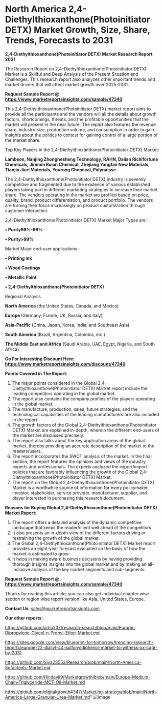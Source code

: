 # North America 2,4-Diethylthioxanthone(Photoinitiator DETX) Market Growth, Size, Share, Trends, Forecasts to 2031

<strong>2,4-Diethylthioxanthone(Photoinitiator DETX) Market Research Report 2031</strong>

The Research Report on 2,4-Diethylthioxanthone(Photoinitiator DETX) Market is a Skillful and Deep Analysis of the Present Situation and Challenges. This research report also analyzes other important trends and market drivers that will affect market growth over 2025-2031.

<strong>Request Sample Report @ <a href=https://www.marketreportsinsights.com/sample/47340>https://www.marketreportsinsights.com/sample/47340</a></strong>

This 2,4-Diethylthioxanthone(Photoinitiator DETX) market report aims to provide all the participants and the vendors will all the details about growth factors, shortcomings, threats, and the profitable opportunities that the market will present in the near future. The report also features the revenue share, industry size, production volume, and consumption in order to gain insights about the politics to contest for gaining control of a large portion of the market share.

Top Key Players in the 2,4-Diethylthioxanthone(Photoinitiator DETX) Market:

<strong>Lambson, Nanjing Zhonghesheng Technology, RAHN, Dalian Richifortune Chemicals, Jinmen Ruian Chemical, Zhejiang Yangfan New Materials, Tianjin Jiuri Materials, Yourong Chemical, Polynaisse</strong>

The 2,4-Diethylthioxanthone(Photoinitiator DETX) Industry is severely competitive and fragmented due to the existence of various established players taking part in different marketing strategies to increase their market share. The vendors operating in the market are profiled based on price, quality, brand, product differentiation, and product portfolio. The vendors are turning their focus increasingly on product customization through customer interaction.

2,4-Diethylthioxanthone(Photoinitiator DETX) Market Major Types are:

<strong>•  Purity98%-99%

•  Purity>99%</strong>

Market Major end-user applications :

<strong>•  Printing Ink

•  Wood Coatings

•  Metallic Paint

•  2,4-Diethylthioxanthone(Photoinitiator DETX)</strong>

Regional Analysis

</u><strong><b>North America</b></strong> (the United States, Canada, and Mexico)

<strong><b>Europe </b></strong>(Germany, France, UK, Russia, and Italy)

<strong><b>Asia-Pacific</b></strong> (China, Japan, Korea, India, and Southeast Asia)

<strong><b>South America</b></strong> (Brazil, Argentina, Colombia, etc.)

<strong><b>The Middle East and Africa</b></strong> (Saudi Arabia, UAE, Egypt, Nigeria, and South Africa)

<strong>Go For Interesting Discount Here: <a href=https://www.marketreportsinsights.com/discount/47340>https://www.marketreportsinsights.com/discount/47340</a></strong>

<strong>Points Covered in The Report:</strong>
<ol>
  <li>The major points considered in the Global 2,4-Diethylthioxanthone(Photoinitiator DETX) Market report include the leading competitors operating in the global market.</li>
  <li>The report also contains the company profiles of the players operating in the global market.</li>
  <li>The manufacture, production, sales, future strategies, and the technological capabilities of the leading manufacturers are also included in the report.</li>
  <li>The growth factors of the Global 2,4-Diethylthioxanthone(Photoinitiator DETX) Market are explained in-depth, wherein the different end-users of the market are discussed precisely.</li>
  <li>The report also talks about the key application areas of the global market, thereby providing an accurate description of the market to the readers/users.</li>
  <li>The report incorporates the SWOT analysis of the market. In the final section, the report features the opinions and views of the industry experts and professionals. The experts analyzed the export/import policies that are favorably influencing the growth of the Global 2,4-Diethylthioxanthone(Photoinitiator DETX) Market.</li>
  <li>The report on the Global 2,4-Diethylthioxanthone(Photoinitiator DETX) Market is a worthwhile source of information for every policymaker, investor, stakeholder, service provider, manufacturer, supplier, and player interested in purchasing this research document.</li>
</ol>
<strong>Reasons for Buying Global 2,4-Diethylthioxanthone(Photoinitiator DETX) Market Report:</strong>

<ol>
  <li>The report offers a detailed analysis of the dynamic competitive landscape that keeps the reader/client well ahead of the competitors.</li>
  <li>It also presents an in-depth view of the different factors driving or restraining the growth of the global market.</li>
  <li>The Global 2,4-Diethylthioxanthone(Photoinitiator DETX) Market report provides an eight-year forecast evaluated on the basis of how the market is estimated to grow.</li>
  <li>It helps in making aware business decisions by having providing thorough insights insights into the global market and by making an all-inclusive analysis of the key market segments and sub-segments.</li>
</ol>
<strong>Request Sample Report @ <a href=https://www.marketreportsinsights.com/sample/47340>https://www.marketreportsinsights.com/sample/47340</a></strong>


Thanks for reading this article; you can also get individual chapter wise section or region wise report version like Asia, United States, Europe.

<strong>Contact Us:</strong>
sales@marketreportsinsights.com

<strong>Our other reports:</strong>

<a href=https://github.com/arha237/research-search/blob/main/Europe-Dipropylene-Glycol-n-Propyl-Ether-Market.md>https://github.com/arha237/research-search/blob/main/Europe-Dipropylene-Glycol-n-Propyl-Ether-Market.md</a>

<a href=https://sites.google.com/view/blueprint-for-tomorrow/trending-research-reports/europe-22-diallyl-44-sulfonyldiphenol-market-to-witness-xx-cagr-by-2031>https://sites.google.com/view/blueprint-for-tomorrow/trending-research-reports/europe-22-diallyl-44-sulfonyldiphenol-market-to-witness-xx-cagr-by-2031</a>

<a href=https://github.com/Siya23553/Research/blob/main/North-America-Sufactants-Market.md>https://github.com/Siya23553/Research/blob/main/North-America-Sufactants-Market.md</a>

<a href=https://github.com/Hindavii9/Marketgrowth/blob/main/Europe-Medium-Chain-Triglyceride-MCT-Oil-Market.md>https://github.com/Hindavii9/Marketgrowth/blob/main/Europe-Medium-Chain-Triglyceride-MCT-Oil-Market.md</a>

<a href=https://github.com/digitalgrowth4347/Marketing-strategy/blob/main/North-America-Large-Granular-Urea-Market.md>https://github.com/digitalgrowth4347/Marketing-strategy/blob/main/North-America-Large-Granular-Urea-Market.md</a>"
![image](https://github.com/user-attachments/assets/6f63c02a-7b4b-44d1-9130-82d4ce7fff2f)
